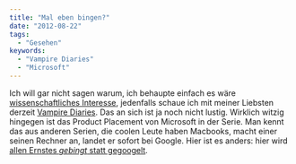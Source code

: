 ```yaml
---
title: "Mal eben bingen?"
date: "2012-08-22"
tags:
  - "Gesehen"
keywords:
  - "Vampire Diaries"
  - "Microsoft"
---
```


Ich will gar nicht sagen warum, ich behaupte einfach es wäre [wissenschaftliches Interesse](http://anmutunddemut.de/2012/01/09/der-vampir-eine-einleitung.html), jedenfalls schaue ich mit meiner Liebsten derzeit [Vampire Diaries](http://de.wikipedia.org/wiki/Vampire_Diaries). Das an sich ist ja noch nicht lustig. Wirklich witzig hingegen ist das Product Placement von Microsoft in der Serie. Man kennt das aus anderen Serien, die coolen Leute haben Macbooks, macht einer seinen Rechner an, landet er sofort bei Google. Hier ist es anders: hier wird [allen Ernstes _gebingt_ statt gegoogelt](https://www.youtube.com/watch?v=talcGAOj9YQ).
